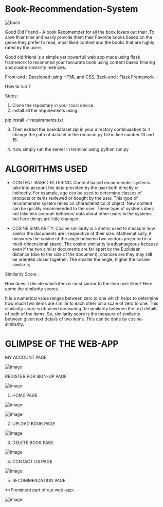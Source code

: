 # Book-Recommendation-System

![buch](https://user-images.githubusercontent.com/80577092/170884683-22ae4009-6efd-4cc2-afcf-055ed43a802c.png)


Good Old Friend - A book Recomemder for all the book lovers out their .To save thier time and easily provide them their Favorite books based on the genre they prefer to read, most liked content and the books that are highly rated by the users.

Good old friend is a simple yet powerfull web app made using flask framework to recommed your favourate book using content based filtering and cosine similarity metrices.

Front-end : Developed using HTML and CSS.
Back-end : Flask Framework

How to run ?

Steps:

1. Clone the repositary in your local device.
2. Install all the requirements using :
 
 pip install -r requirements.txt

3. Then extract the bookdataset.zip in your directory 
continuaation to it change the path of dataset in the recomm.py file in line number 13 and 16.

4. Now simply run the server in terminal using 
python run.py


# ALGORITHMS USED

* CONTENT BASED FILTERING:
Content based recommender systems take into account the data provided by the user both directly or indirectly. For example, age can be used to determine classes of products or items reviewed or bought by the user. This type of recommender system relies on characteristics of object. New content can be quickly recommended to the user. These type of systems does not take into account behavior/ data about other users in the systems but here things are little changed.

* COSINE SIMILARITY:
Cosine similarity is a metric used to measure how similar the documents are irrespective of their size. Mathematically, it measures the cosine of the angle between two vectors projected in a multi-dimensional space. The cosine similarity is advantageous because even if the two similar documents are far apart by the Euclidean distance (due to the size of the document), chances are they may still be oriented closer together. The smaller the angle, higher the cosine similarity.

Similarity Score :

How does it decide which item is most similar to the item user likes? Here come the similarity scores.

It is a numerical value ranges between zero to one which helps to determine how much two items are similar to each other on a scale of zero to one. This similarity score is obtained measuring the similarity between the text details of both of the items. So, similarity score is the measure of similarity between given text details of two items. This can be done by cosine-similarity.

# GLIMPSE OF THE WEB-APP

MY ACCOUNT PAGE 

![image](https://user-images.githubusercontent.com/80577092/170884625-f5701e5b-253d-43b3-b9fb-83bd4d319d9a.png)

REGISTER FOR SIGN-UP PAGE

![image](https://user-images.githubusercontent.com/80577092/170884658-1cdefa6f-e6fc-4db2-a4a0-71607ab387d8.png)


1. HOME PAGE

![image](https://user-images.githubusercontent.com/80577092/170884450-69970f31-921a-4457-83d9-afe96a4cf697.png)

![image](https://user-images.githubusercontent.com/80577092/170884466-c31d9508-a6be-4313-94c3-1dd50c9e39d7.png)

2. UPLOAD BOOK PAGE

![image](https://user-images.githubusercontent.com/80577092/170884488-aecf4b1e-8dbc-48b1-b5df-f1b607c607a7.png)

3. DELETE BOOK PAGE

![image](https://user-images.githubusercontent.com/80577092/170884509-e14535ff-3216-4723-b6c4-9065a9473d2f.png)

4. CONTACT US PAGE

![image](https://user-images.githubusercontent.com/80577092/170884535-a9fd26ec-229d-4d5d-a6bb-e7de3f7414ec.png)

5. RECOMMENDATION PAGE 

**Prominent part of our web-app:

![image](https://user-images.githubusercontent.com/80577092/170884575-2c2a7a6a-88d0-4660-bae5-fae2178ae1f8.png)


 
